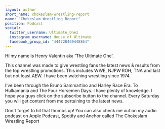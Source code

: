```yaml
---
layout: author
short_name: chokeslam-wrestling-report
name: "Chokeslam Wrestling Report"
position: Podcast
social:
  twitter_username: Ultimate_One1
  instagram_username: House_of_Ultimate
  facebook_group_id: "444728469448864"
---
```

Hi my name is Henry Valentin aka 'The Ultimate One'.

This channel was made to give wrestling fans the latest news &
results from the top wrestling promotions. This includes WWE, NJPW
ROH, TNA and last but not least AEW. I have been watching wrestling since 1974.

I've been through the Bruno Sammartino and Harley Race Era. To Hulkamania and The Four Horsemen Days. I have plenty of knowledge. I hope you guys click on the subscribe button to the channel. Every Saturday you will get content from me pertaining to the latest news.

Don't forget to hit that thumbs up! You can also check me out on my audio podcast on Apple Podcast, Spotify and Anchor called The Chokeslam Wrestling Report 
